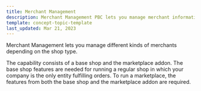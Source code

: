 ```yaml
---
title: Merchant Management
description: Merchant Management PBC lets you manage merchant information
template: concept-topic-template
last_updated: Mar 21, 2023
---
```


Merchant Management lets you manage different kinds of merchants depending on the shop type.

The capability consists of a base shop and the marketplace addon. The base shop features are needed for running a regular shop in which your company is the only entity fulfilling orders. To run a marketplace, the features from both the base shop and the marketplace addon are required. 

